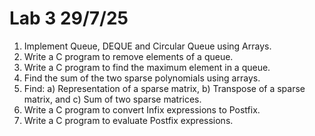 # Lab 3 29/7/25

1. Implement Queue, DEQUE and Circular Queue using Arrays.
2. Write a C program to remove elements of a queue.
3. Write a C program to find the maximum element in a queue.
4. Find the sum of the two sparse polynomials using arrays.
5. Find:
   a) Representation of a sparse matrix,
   b) Transpose of a sparse matrix, and
   c) Sum of two sparse matrices.
6. Write a C program to convert Infix expressions to Postfix.
7. Write a C program to evaluate Postfix expressions.
